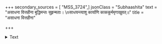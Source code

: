 +++
secondary_sources = [ "MSS_3724",]
jsonClass = "Subhaashita"
text = "असाधना वित्तहीना बुद्धिमन्तः सुहृन्मताः।  \nसाधयन्त्याशु कार्याणि काककूर्ममृगाखुवत्॥"
title = "असाधना वित्तहीना"

+++

<details><summary>Text</summary>

असाधना वित्तहीना बुद्धिमन्तः सुहृन्मताः।  
साधयन्त्याशु कार्याणि काककूर्ममृगाखुवत्॥
</details>
